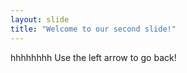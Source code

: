 ```yaml
---
layout: slide
title: "Welcome to our second slide!"
---
```

hhhhhhhh
Use the left arrow to go back!
